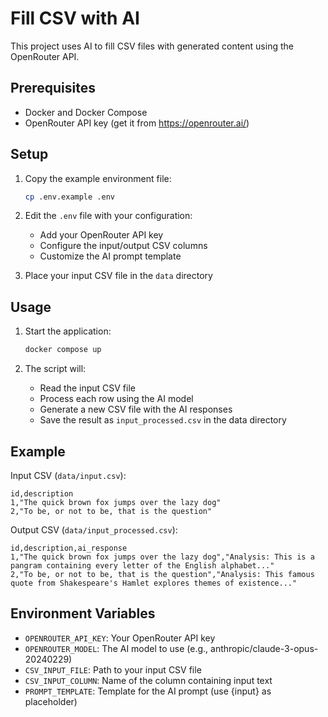 # Fill CSV with AI

This project uses AI to fill CSV files with generated content using the OpenRouter API.

## Prerequisites

- Docker and Docker Compose
- OpenRouter API key (get it from https://openrouter.ai/)

## Setup

1. Copy the example environment file:
   ```bash
   cp .env.example .env
   ```

2. Edit the `.env` file with your configuration:
   - Add your OpenRouter API key
   - Configure the input/output CSV columns
   - Customize the AI prompt template

3. Place your input CSV file in the `data` directory

## Usage

1. Start the application:
   ```bash
   docker compose up
   ```

2. The script will:
   - Read the input CSV file
   - Process each row using the AI model
   - Generate a new CSV file with the AI responses
   - Save the result as `input_processed.csv` in the data directory

## Example

Input CSV (`data/input.csv`):
```csv
id,description
1,"The quick brown fox jumps over the lazy dog"
2,"To be, or not to be, that is the question"
```

Output CSV (`data/input_processed.csv`):
```csv
id,description,ai_response
1,"The quick brown fox jumps over the lazy dog","Analysis: This is a pangram containing every letter of the English alphabet..."
2,"To be, or not to be, that is the question","Analysis: This famous quote from Shakespeare's Hamlet explores themes of existence..."
```

## Environment Variables

- `OPENROUTER_API_KEY`: Your OpenRouter API key
- `OPENROUTER_MODEL`: The AI model to use (e.g., anthropic/claude-3-opus-20240229)
- `CSV_INPUT_FILE`: Path to your input CSV file
- `CSV_INPUT_COLUMN`: Name of the column containing input text
- `PROMPT_TEMPLATE`: Template for the AI prompt (use {input} as placeholder)
